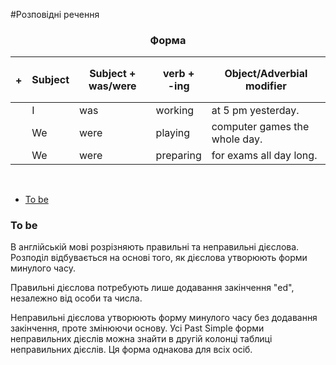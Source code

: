 #Розповідні речення

<center><h3>Форма</h3></center>

| <h4>+</h4> |Subject | Subject + was/were | verb +<br> -ing | Object/Adverbial modifier |
| -- | -- | -- | -- | -- |
| | I | was | working | at 5 pm yesterday.|
| | We | were | playing | computer games the whole day.|
| | We | were | preparing | for exams all day long. |

<br>

<ul class="nav nav-tabs">
<li class="active"><a data-toggle="tab" href="#home">To be</a></li>
</ul>

<div class="tab-content">
  <div id="home" class="tab-pane fade in active">
    <h3>To be</h3>
    <p>В англійській мові розрізняють правильні та неправильні дієслова. Розподіл відбувається на основі того, як дієслова утворюють форми минулого часу.</p>
<p>Правильні дієслова потребують лише додавання закінчення <span class="p1">"ed"</span>, незалежно від особи та числа.</p>

<p>Неправильні дієслова утворюють форму минулого часу без додавання закінчення, проте змінюючи основу. Усі Past Simple форми неправильних дієслів  можна знайти в другій колонці таблиці неправильних дієслів. Ця форма однакова для всіх осіб.
</p>
  </div>
</div>